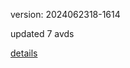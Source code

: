 version: 2024062318-1614

updated 7 avds

[details](https://github.com/0x74f917491bfa7ebfa379/ali_avd_db/blob/master/change_log/2024/06/23/18/1614.txt)